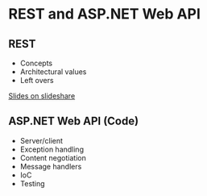 # REST and ASP.NET Web API

## REST

+ Concepts
+ Architectural values
+ Left overs

[Slides on slideshare](http://www.slideshare.net/jclaes/rest-and-aspnet-web-api-tunisia)

## ASP.NET Web API (Code)

+ Server/client
+ Exception handling
+ Content negotiation
+ Message handlers
+ IoC 
+ Testing

